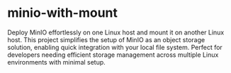 # minio-with-mount
Deploy MinIO effortlessly on one Linux host and mount it on another Linux host. This project simplifies the setup of MinIO as an object storage solution, enabling quick integration with your local file system. Perfect for developers needing efficient storage management across multiple Linux environments with minimal setup.
